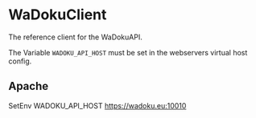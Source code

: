 # WaDokuClient #

The reference client for the WaDokuAPI.

The Variable `WADOKU_API_HOST` must be set in the webservers virtual host config.

## Apache ##

SetEnv WADOKU_API_HOST https://wadoku.eu:10010
